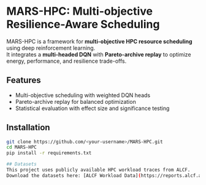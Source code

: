 # MARS-HPC: Multi-objective Resilience-Aware Scheduling

MARS-HPC is a framework for **multi-objective HPC resource scheduling** using deep reinforcement learning.  
It integrates a **multi-headed DQN** with **Pareto-archive replay** to optimize energy, performance, and resilience trade-offs.  

## Features
- Multi-objective scheduling with weighted DQN heads  
- Pareto-archive replay for balanced optimization  
- Statistical evaluation with effect size and significance testing  

## Installation
```bash
git clone https://github.com/<your-username>/MARS-HPC.git
cd MARS-HPC
pip install -r requirements.txt

## Datasets
This project uses publicly available HPC workload traces from ALCF.  
Download the datasets here: [ALCF Workload Data](https://reports.alcf.anl.gov/data/index.html).
